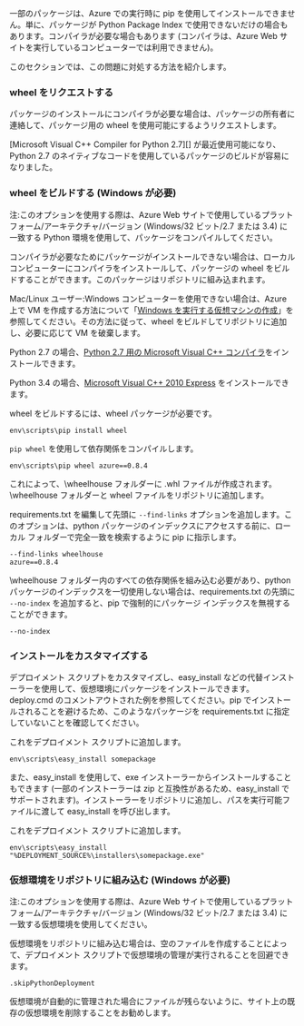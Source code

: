﻿一部のパッケージは、Azure での実行時に pip を使用してインストールできません。単に、パッケージが Python Package Index で使用できないだけの場合もあります。コンパイラが必要な場合もあります (コンパイラは、Azure Web サイトを実行しているコンピューターでは利用できません)。

このセクションでは、この問題に対処する方法を紹介します。

### wheel をリクエストする

パッケージのインストールにコンパイラが必要な場合は、パッケージの所有者に連絡して、パッケージ用の wheel を使用可能にするようリクエストします。

[Microsoft Visual C++ Compiler for Python 2.7][] が最近使用可能になり、Python 2.7 のネイティブなコードを使用しているパッケージのビルドが容易になりました。

### wheel をビルドする (Windows が必要)

注:このオプションを使用する際は、Azure Web サイトで使用しているプラットフォーム/アーキテクチャ/バージョン (Windows/32 ビット/2.7 または 3.4) に一致する Python 環境を使用して、パッケージをコンパイルしてください。

コンパイラが必要なためにパッケージがインストールできない場合は、ローカル コンピューターにコンパイラをインストールして、パッケージの wheel をビルドすることができます。このパッケージはリポジトリに組み込まれます。

Mac/Linux ユーザー:Windows コンピューターを使用できない場合は、Azure 上で VM を作成する方法について「[Windows を実行する仮想マシンの作成][]」を参照してください。その方法に従って、wheel をビルドしてリポジトリに追加し、必要に応じて VM を破棄します。 

Python 2.7 の場合、[Python 2.7 用の Microsoft Visual C++ コンパイラ][]をインストールできます。

Python 3.4 の場合、[Microsoft Visual C++ 2010 Express][] をインストールできます。

wheel をビルドするには、wheel パッケージが必要です。

    env\scripts\pip install wheel

 `pip wheel` を使用して依存関係をコンパイルします。

    env\scripts\pip wheel azure==0.8.4

これによって、\wheelhouse フォルダーに .whl ファイルが作成されます。\wheelhouse フォルダーと wheel ファイルをリポジトリに追加します。

requirements.txt を編集して先頭に `--find-links` オプションを追加します。このオプションは、python パッケージのインデックスにアクセスする前に、ローカル フォルダーで完全一致を検索するように pip に指示します。

    --find-links wheelhouse
    azure==0.8.4
			
\wheelhouse フォルダー内のすべての依存関係を組み込む必要があり、python パッケージのインデックスを一切使用しない場合は、requirements.txt の先頭に `--no-index` を追加すると、pip で強制的にパッケージ インデックスを無視することができます。

    --no-index

### インストールをカスタマイズする

デプロイメント スクリプトをカスタマイズし、easy\_install などの代替インストーラーを使用して、仮想環境にパッケージをインストールできます。deploy.cmd のコメントアウトされた例を参照してください。pip でインストールされることを避けるため、このようなパッケージを requirements.txt に指定していないことを確認してください。

これをデプロイメント スクリプトに追加します。

    env\scripts\easy_install somepackage

また、easy\_install を使用して、exe インストーラーからインストールすることもできます (一部のインストーラーは zip と互換性があるため、easy\_install でサポートされます)。インストーラーをリポジトリに追加し、パスを実行可能ファイルに渡して easy\_install を呼び出します。

これをデプロイメント スクリプトに追加します。

    env\scripts\easy_install "%DEPLOYMENT_SOURCE%\installers\somepackage.exe"

### 仮想環境をリポジトリに組み込む (Windows が必要)

注:このオプションを使用する際は、Azure Web サイトで使用しているプラットフォーム/アーキテクチャ/バージョン (Windows/32 ビット/2.7 または 3.4) に一致する仮想環境を使用してください。

仮想環境をリポジトリに組み込む場合は、空のファイルを作成することによって、デプロイメント スクリプトで仮想環境の管理が実行されることを回避できます。

    .skipPythonDeployment

仮想環境が自動的に管理された場合にファイルが残らないように、サイト上の既存の仮想環境を削除することをお勧めします。


[Windows を実行する仮想マシンの作成]: http://azure.microsoft.com/ja-jp/documentation/articles/virtual-machines-windows-tutorial/
[Python 2.7 用の Microsoft Visual C++ コンパイラ]: http:://aka.ms/vcpython27
[Microsoft Visual C++ 2010 Express]: http://go.microsoft.com/?linkid=9709949

<!--HONumber=42-->
